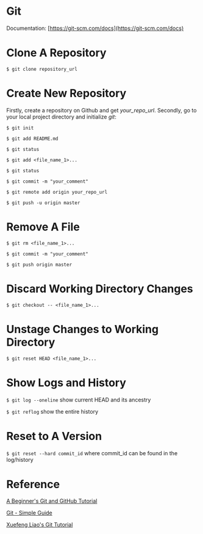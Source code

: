 # Git

Documentation: [https://git-scm.com/docs](https://git-scm.com/docs)

# Clone A Repository
`$ git clone repository_url`

# Create New Repository

Firstly, create a repository on Github and get *your_repo_url*. Secondly, go to your local project directory and initialize *git*:

`$ git init`

`$ git add README.md`

`$ git status`

`$ git add <file_name_1>...`

`$ git status`

`$ git commit -m "your_comment"`

`$ git remote add origin your_repo_url`

`$ git push -u origin master`

# Remove A File

`$ git rm <file_name_1>...`

`$ git commit -m "your_comment"`

`$ git push origin master`

# Discard Working Directory Changes

`$ git checkout -- <file_name_1>...`

# Unstage Changes to Working Directory

`$ git reset HEAD <file_name_1>...`

# Show Logs and History

`$ git log --oneline` show current HEAD and its ancestry

`$ git reflog` show the entire history

# Reset to A Version

`$ git reset --hard commit_id` where commit_id can be found in the log/history

# Reference

[A Beginner's Git and GitHub Tutorial](https://blog.udacity.com/2015/06/a-beginners-git-github-tutorial.html)

[Git - Simple Guide](http://rogerdudler.github.io/git-guide/)

[Xuefeng Liao's Git Tutorial](https://www.liaoxuefeng.com/wiki/0013739516305929606dd18361248578c67b8067c8c017b000)
